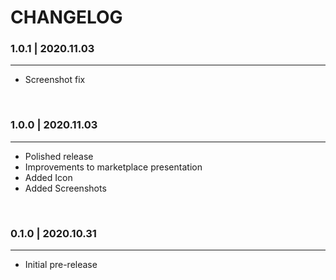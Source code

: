 # CHANGELOG

### <strong>1.0.1 | 2020.11.03</strong>
---
- Screenshot fix

<br>

### <strong>1.0.0 | 2020.11.03</strong>
---
- Polished release
- Improvements to marketplace presentation
- Added Icon
- Added Screenshots

<br>

### <strong>0.1.0 | 2020.10.31</strong>
---
- Initial pre-release
